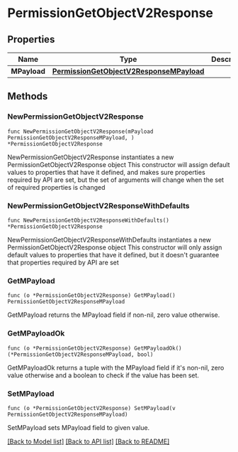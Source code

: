 # PermissionGetObjectV2Response

## Properties

Name | Type | Description | Notes
------------ | ------------- | ------------- | -------------
**MPayload** | [**PermissionGetObjectV2ResponseMPayload**](PermissionGetObjectV2ResponseMPayload.md) |  | 

## Methods

### NewPermissionGetObjectV2Response

`func NewPermissionGetObjectV2Response(mPayload PermissionGetObjectV2ResponseMPayload, ) *PermissionGetObjectV2Response`

NewPermissionGetObjectV2Response instantiates a new PermissionGetObjectV2Response object
This constructor will assign default values to properties that have it defined,
and makes sure properties required by API are set, but the set of arguments
will change when the set of required properties is changed

### NewPermissionGetObjectV2ResponseWithDefaults

`func NewPermissionGetObjectV2ResponseWithDefaults() *PermissionGetObjectV2Response`

NewPermissionGetObjectV2ResponseWithDefaults instantiates a new PermissionGetObjectV2Response object
This constructor will only assign default values to properties that have it defined,
but it doesn't guarantee that properties required by API are set

### GetMPayload

`func (o *PermissionGetObjectV2Response) GetMPayload() PermissionGetObjectV2ResponseMPayload`

GetMPayload returns the MPayload field if non-nil, zero value otherwise.

### GetMPayloadOk

`func (o *PermissionGetObjectV2Response) GetMPayloadOk() (*PermissionGetObjectV2ResponseMPayload, bool)`

GetMPayloadOk returns a tuple with the MPayload field if it's non-nil, zero value otherwise
and a boolean to check if the value has been set.

### SetMPayload

`func (o *PermissionGetObjectV2Response) SetMPayload(v PermissionGetObjectV2ResponseMPayload)`

SetMPayload sets MPayload field to given value.



[[Back to Model list]](../README.md#documentation-for-models) [[Back to API list]](../README.md#documentation-for-api-endpoints) [[Back to README]](../README.md)


